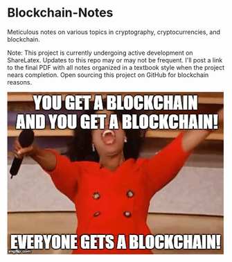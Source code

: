 # Blockchain-Notes
Meticulous notes on various topics in cryptography, cryptocurrencies, and blockchain.

Note: This project is currently undergoing active development on ShareLatex. Updates to this repo may or may not be frequent. I'll post a link to the final PDF with all notes organized in a textbook style when the project nears completion. Open sourcing this project on GitHub for blockchain reasons. 

![for the love of blockchain](/assets/img/everyone_blockchain.jpg)

